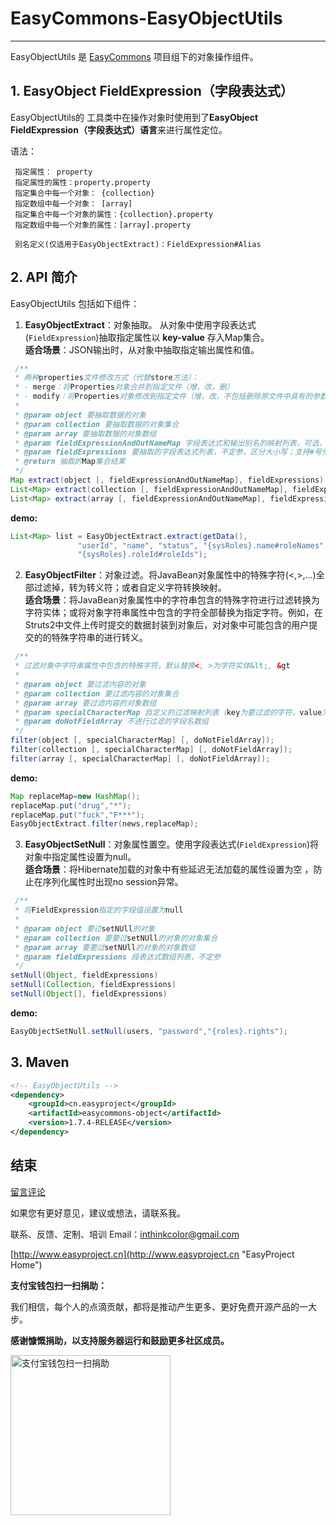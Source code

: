 # EasyCommons-EasyObjectUtils

---------------
EasyObjectUtils 是 [EasyCommons](https://github.com/ushelp/EasyCommons "EasyCommons") 项目组下的对象操作组件。

## 1. EasyObject FieldExpression（字段表达式）

EasyObjectUtils的 工具类中在操作对象时使用到了**EasyObject FieldExpression（字段表达式）语言**来进行属性定位。

语法：
```
 指定属性： property 
 指定属性的属性：property.property
 指定集合中每一个对象： {collection}
 指定数组中每一个对象： [array] 
 指定集合中每一个对象的属性：{collection}.property 
 指定数组中每一个对象的属性：[array].property 

 别名定义(仅适用于EasyObjectExtract)：FieldExpression#Alias
```

## 2. API 简介
EasyObjectUtils 包括如下组件：
 
1. **EasyObjectExtract**：对象抽取。 从对象中使用字段表达式(`FieldExpression`)抽取指定属性以 **key-value** 存入Map集合。 <br/>
 **适合场景**：JSON输出时，从对象中抽取指定输出属性和值。 
 ```JAVA
  /**
  * 两种properties文件修改方式（代替store方法）：
  * - merge：将Properties对象合并到指定文件（增，改，删）
  * - modify：将Properties对象修改到指定文件（增，改，不包括删除原文件中具有的参数）
  * 
  * @param object 要抽取数据的对象
  * @param collection 要抽取数据的对象集合
  * @param array 要抽取数据的对象数组
  * @param fieldExpressionAndOutNameMap 字段表达式和输出别名的映射列表，可选，默认字段表达式名作为输出名
  * @param fieldExpressions 要抽取的字段表达式列表，不定参，区分大小写；支持#号分隔的别名定义
  * @return 抽取的Map集合结果
  */
 Map extract(object [, fieldExpressionAndOutNameMap], fieldExpressions)
 List<Map> extract(collection [, fieldExpressionAndOutNameMap], fieldExpressions)
 List<Map> extract(array [, fieldExpressionAndOutNameMap], fieldExpressions)
 ```

 **demo:**
 ```JAVA
 List<Map> list = EasyObjectExtract.extract(getData(), 
 				"userId", "name", "status", "{sysRoles}.name#roleNames",
 				"{sysRoles}.roleId#roleIds");
 ```

2. **EasyObjectFilter**：对象过滤。将JavaBean对象属性中的特殊字符(<,>,...)全部过滤掉，转为转义符；或者自定义字符转换映射。 <br/>
 **适合场景**：将JavaBean对象属性中的字符串包含的特殊字符进行过滤转换为字符实体；或将对象字符串属性中包含的字符全部替换为指定字符。例如，在Struts2中文件上传时提交的数据封装到对象后，对对象中可能包含的用户提交的的特殊字符串的进行转义。
 ```JAVA
  /**
  * 过滤对象中字符串属性中包含的特殊字符，默认替换<, >为字符实体&lt;, &gt
  * 
  * @param object 要过滤内容的对象
  * @param collection 要过滤内容的对象集合
  * @param array 要过滤内容的对象数组
  * @param specialCharacterMap 自定义的过滤映射列表（key为要过滤的字符，value为过滤后的字符）
  * @param doNotFieldArray 不进行过滤的字段名数组
  */
 filter(object [, specialCharacterMap] [, doNotFieldArray]);
 filter(collection [, specialCharacterMap] [, doNotFieldArray]);
 filter(array [, specialCharacterMap] [, doNotFieldArray]);
 ```
  **demo:**
 ```JAVA
 Map replaceMap=new HashMap();
 replaceMap.put("drug","*");
 replaceMap.put("fuck","F***");
 EasyObjectExtract.filter(news,replaceMap);
 ```

3. **EasyObjectSetNull**：对象属性置空。使用字段表达式(`FieldExpression`)将对象中指定属性设置为null。 <br/>
 **适合场景**：将Hibernate加载的对象中有些延迟无法加载的属性设置为空 ，防止在序列化属性时出现no session异常。
 ```JAVA
  /**
  * 将FieldExpression指定的字段值设置为null
  * 
  * @param object 要过setNUll的对象
  * @param collection 要要过setNUll的对象的对象集合
  * @param array 要要过setNUll的对象的对象数组
  * @param fieldExpressions 段表达式数组列表，不定参
  */
 setNull(Object, fieldExpressions)
 setNull(Collection, fieldExpressions)
 setNull(Object[], fieldExpressions)
 ```
  **demo:**
 ```JAVA
 EasyObjectSetNull.setNull(users, "password","{roles}.rights");
 ```

## 3. Maven
```XML
<!-- EasyObjectUtils -->
<dependency>
	<groupId>cn.easyproject</groupId>
	<artifactId>easycommons-object</artifactId>
	<version>1.7.4-RELEASE</version>
</dependency>
```

## 结束

[留言评论](http://www.easyproject.cn/easycommons/zh-cn/index.jsp#about '留言评论')

如果您有更好意见，建议或想法，请联系我。


联系、反馈、定制、培训 Email：<inthinkcolor@gmail.com>


[http://www.easyproject.cn](http://www.easyproject.cn "EasyProject Home")

**支付宝钱包扫一扫捐助：**

我们相信，每个人的点滴贡献，都将是推动产生更多、更好免费开源产品的一大步。

**感谢慷慨捐助，以支持服务器运行和鼓励更多社区成员。**

<img alt="支付宝钱包扫一扫捐助" src="http://www.easyproject.cn/images/s.png"  title="支付宝钱包扫一扫捐助"  height="256" width="256"></img>

